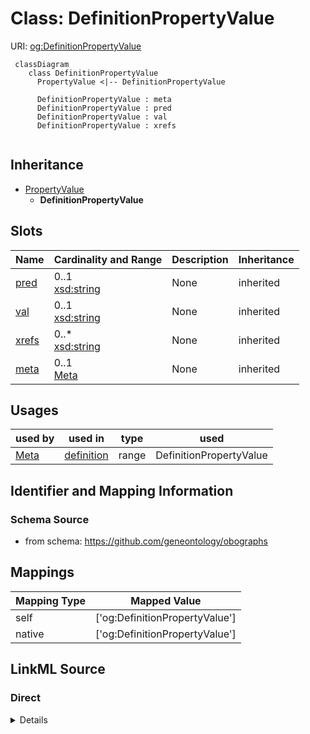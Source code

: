 # Class: DefinitionPropertyValue




URI: [og:DefinitionPropertyValue](https://github.com/geneontology/obographs/DefinitionPropertyValue)


```{mermaid}
 classDiagram
    class DefinitionPropertyValue
      PropertyValue <|-- DefinitionPropertyValue
      
      DefinitionPropertyValue : meta
      DefinitionPropertyValue : pred
      DefinitionPropertyValue : val
      DefinitionPropertyValue : xrefs
      
```




## Inheritance
* [PropertyValue](PropertyValue.md)
    * **DefinitionPropertyValue**



## Slots

| Name | Cardinality and Range | Description | Inheritance |
| ---  | --- | --- | --- |
| [pred](pred.md) | 0..1 <br/> [xsd:string](http://www.w3.org/2001/XMLSchema#string) | None  | inherited |
| [val](val.md) | 0..1 <br/> [xsd:string](http://www.w3.org/2001/XMLSchema#string) | None  | inherited |
| [xrefs](xrefs.md) | 0..* <br/> [xsd:string](http://www.w3.org/2001/XMLSchema#string) | None  | inherited |
| [meta](meta.md) | 0..1 <br/> [Meta](Meta.md) | None  | inherited |



## Usages

| used by | used in | type | used |
| ---  | --- | --- | --- |
| [Meta](Meta.md) | [definition](definition.md) | range | DefinitionPropertyValue |



## Identifier and Mapping Information







### Schema Source


* from schema: https://github.com/geneontology/obographs





## Mappings

| Mapping Type | Mapped Value |
| ---  | ---  |
| self | ['og:DefinitionPropertyValue']|join(', ') |
| native | ['og:DefinitionPropertyValue']|join(', ') |


## LinkML Source

<!-- TODO: investigate https://stackoverflow.com/questions/37606292/how-to-create-tabbed-code-blocks-in-mkdocs-or-sphinx -->

### Direct

<details>
```yaml
name: DefinitionPropertyValue
from_schema: https://github.com/geneontology/obographs
rank: 1000
is_a: PropertyValue

```
</details>

### Induced

<details>
```yaml
name: DefinitionPropertyValue
from_schema: https://github.com/geneontology/obographs
rank: 1000
is_a: PropertyValue
attributes:
  pred:
    name: pred
    from_schema: https://github.com/geneontology/obographs
    rank: 1000
    alias: pred
    owner: DefinitionPropertyValue
    domain_of:
    - Edge
    - SynonymPropertyValue
    - PropertyValue
    range: string
  val:
    name: val
    from_schema: https://github.com/geneontology/obographs
    rank: 1000
    alias: val
    owner: DefinitionPropertyValue
    domain_of:
    - PropertyValue
    range: string
  xrefs:
    name: xrefs
    from_schema: https://github.com/geneontology/obographs
    rank: 1000
    multivalued: true
    alias: xrefs
    owner: DefinitionPropertyValue
    domain_of:
    - Meta
    - PropertyValue
    range: string
  meta:
    name: meta
    from_schema: https://github.com/geneontology/obographs
    rank: 1000
    alias: meta
    owner: DefinitionPropertyValue
    domain_of:
    - GraphDocument
    - Graph
    - Node
    - PropertyValue
    - Axiom
    range: Meta

```
</details>